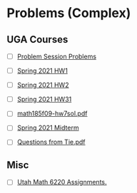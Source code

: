 # Problems (Complex)

## UGA Courses
	
- [ ]  [Problem Session Problems](attachments/8155-starter-problems.pdf)

- [ ]  [Spring 2021 HW1](attachments/8150-hw1.pdf)
    
- [ ]  [Spring 2021 HW2](attachments/8150-hw2.pdf)
    
- [ ]  [Spring 2021 HW31](attachments/8150-hw3.pdf)
    
- [ ]  [math185f09-hw7sol.pdf](attachments/math185f09-hw7sol.pdf)
    
- [ ]  [Spring 2021 Midterm](attachments/Spring2020Midterm.pdf)
    
- [ ]  [Questions from Tie.pdf](attachments/Questions_from_Tie.pdf)
    
## Misc


- [ ]  [Utah Math 6220 Assignments.](http://www.math.utah.edu/~astephan/134.pdf)